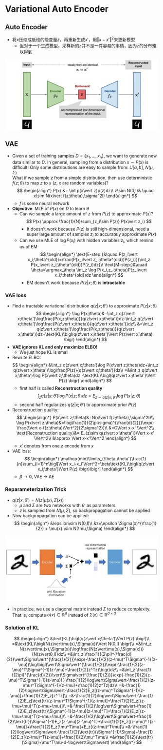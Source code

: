 # Variational Auto Encoder

## Auto Encoder

- 将$x$压缩成低维的隐变量$z$，再重新生成$x'$，用$\Vert x-x'\Vert^2$来更新模型
  - 但对于一个生成模型，采样新的$z$并不是一件容易的事情，因为$z$的分布难以得到

![AE](img/13-1.jpg)

## VAE

- Given a set of training samples $D=\{x_1,\dots,x_n\}$, we want to generate new data similar to $D$. In general, sampling from a distribution $x\sim P(x)$ is difficult! Only some distributions are easy to sample from: $U[a,b]$, $N(\mu,\Sigma)$  
  What if we sample $z$ from a simple distribution, then use deterministic $f(z;\theta)$ to map $z$ to $x$ ($z$, $x$ are random variables)?
    $$
        \begin{align*}
            P(x) &= \int p(x\vert z)p(z)dz\\
            z\sim N(0,I)& \quad x\sim N(x\vert f(z;\theta),\sigma^2I)
        \end{align*}
    $$
  - $f$ is some neural network
- **Objective**: MLE of $P(x)$ on $D$ to learn $\theta$
  - Can we sample a large amount of $z$ from $P(z)$ to approximate $P(x)$?  
    $$
        P(x) \approx \frac{1}{N}\sum_{z_i\sim P(z)} P(x\vert z_i)
    $$
    - It doesn't work because $P(z)$ is still high-dimensional, need a super large amount of samples $z_i$ to accurately approximate $P(x)$
  - Can we use MLE of $\log P(x_i)$ with hidden variables $z_i$, which remind us of EM
    $$
    \begin{align*}
        \text{E-step:}&\quad P(z_i\vert x_i;\theta^{old})=\frac{P(x_i\vert z_i;\theta^{old})P(z_i)}{\int_z P(x_i\vert z_i;\theta^{old})P(z_i)dz}\\
        \text{M-step:}&\quad \theta=\argmax_\theta \int_z \log P(x_i,z_i;\theta)P(z_i\vert x_i;\theta^{old})dz
    \end{align*}
    $$
    - EM doesn't work because $P(z\vert x;\theta)$ is **intractable**

### VAE loss

- Find a tractable variational distribution $q(z\vert x;\theta')$ to approximate $P(z\vert x;\theta)$
  $$
  \begin{align*}
    \log P(x;\theta)&=\int_z q(z\vert x;\theta')\log\frac{P(x,z;\theta)}{q(z\vert x;\theta')}dz-\int_z q(z\vert x;\theta')\log\frac{P(z\vert x;\theta)}{q(z\vert x;\theta')}dz\\
    &=\int_z q(z\vert x;\theta')\log\frac{P(x,z;\theta)}{q(z\vert x;\theta')}dz+\text{KL}\bigl(q(z\vert x;\theta')\Vert P(z\vert x;\theta) \bigr)
  \end{align*}
  $$
- **VAE ignores KL and only maximize ELBO!**
  - We just hope KL is small
- Rewrite ELBO:
  $$
    \begin{align*}
        &\int_z q(z\vert x;\theta')\log P(x\vert z;\theta)dz+\int_z q(z\vert x;\theta')\log\frac{P(z)}{q(z\vert x;\theta')}dz\\
        =&\int_z q(z\vert x;\theta')\log P(x\vert z;\theta)dz -\text{KL}\bigl(q(z\vert x;\theta')\Vert P(z) \bigr)
    \end{align*}
  $$
  - first half is called **Reconstruction quality**
    $$
    \int_z q(z\vert x;\theta')\log P(x\vert z;\theta)dz = E_{z\sim q(z\vert x;\theta')}\log P(x\vert z;\theta)
    $$
  - second half regularizes $q(z\vert x;\theta')$ to approximate prior $P(z)$
- Reconstruction quality:
  $$
    \begin{align*}
        P(x\vert z;\theta)&=N(x\vert f(z;\theta),\sigma^2I)\\
        \log P(x\vert z;\theta)&=\log\frac{1}{(2\pi\sigma)^{\frac{d}{2}}}\exp(-\frac{\Vert x-f(z;\theta)\Vert^2}{2\sigma^2})\\
        &=C\Vert x-x' \Vert^2\\
        \text{Reconstruction quality}&= E_{z\sim q(z\vert x;\theta')}\Vert x-x' \Vert^2\\
        &\approx \Vert x-x'\Vert^2
    \end{align*}
  $$
  - $x'$ denotes from one $z$ encode from $x$
- VAE loss:
  $$
    \begin{align*}
        \mathop{min}\limits_{\theta,\theta'}\frac{1}{n}\sum_{i=1}^n\bigl[\Vert x_i-x_i'\Vert^2+\beta\text{KL}\bigl(q(z\vert x_i;\theta')\Vert P(z) \bigr)\bigr]
    \end{align*}
  $$
  - $\beta\rightarrow 0$, VAE $\rightarrow$ AE

### Reparameterization Trick

- $q(z\vert x;\theta')=N(z\vert\mu(x),\Sigma(x))$
  - $\mu$ and $\Sigma$ are two networks with $\theta'$ as parameters
  - $z$ is sampled from $N(\mu,\Sigma)$, so backpropagation cannot be applied
- Now backpropagation can be applied:
  $$
    \begin{align*}
        &\epsilon\sim N(0,I)\\
        &z=\epsilon \Sigma(x)^{\frac{1}{2}} + \mu(x) \sim N(\mu,\Sigma)
    \end{align*}
  $$

![VAE](img/13-2.jpg)

- In practice, we use a diagonal matrix instead $\Sigma$ to reduce complexity. That is, compute $\sigma(x)\in\mathbb{R}^d$ instead of $\Sigma(x)\in\mathbb{R}^{d\times d}$

### Solution of KL

$$
\begin{align*}
    &\text{KL}\bigl(q(z\vert x;\theta')\Vert P(z) \bigr)\\
    =&\text{KL}\bigl(N(z\vert\mu(x),\Sigma(x))\Vert N(0,I) \bigr)\\
    =&\int_z N(z\vert\mu(x),\Sigma(x))\log\frac{N(z\vert\mu(x),\Sigma(x))}{N(z\vert0,I)}dz\\
    =&\int_z \frac{1}{(2\pi)^{\frac{d}{2}}\vert\Sigma\vert^{\frac{1}{2}}}\exp(-\frac{1}{2}(z-\mu)^T\Sigma^{-1}(z-\mu))\log\bigl(\vert\Sigma\vert^{\frac{1}{2}}\exp(-\frac{1}{2}(z-\mu)^T\Sigma^{-1}(z-\mu)+\frac{1}{2}z^Tz)\bigr)dz\\
    =&\int_z \frac{1}{(2\pi)^{\frac{d}{2}}\vert\Sigma\vert^{\frac{1}{2}}}\exp(-\frac{1}{2}(z-\mu)^T\Sigma^{-1}(z-\mu))(-\frac{1}{2}\log\vert\Sigma\vert-\frac{1}{2}(z-\mu)^T\Sigma^{-1}(z-\mu)+\frac{1}{2}z^Tz)dz\\
    =&-\frac{1}{2}\log\vert\Sigma\vert-\frac{1}{2}E_z[(z-\mu)^T\Sigma^{-1}(z-\mu)]+\frac{1}{2}E_z[z^Tz]\\
    =&-\frac{1}{2}\log\vert\Sigma\vert-\frac{1}{2}E_z[\text{tr}(z-\mu)^T\Sigma^{-1}(z-\mu)]+\frac{1}{2}E_z[(z-\mu+\mu)^T(z-\mu+\mu)]\\
    =&-\frac{1}{2}\log\vert\Sigma\vert-\frac{1}{2}E_z[\text{tr}\Sigma^{-1}(z-\mu)(z-\mu)^T]+\frac{1}{2}E_z[(z-\mu+\mu)^T(z-\mu+\mu)]\\
    =&-\frac{1}{2}\log\vert\Sigma\vert-\frac{1}{2}\text{tr}(\Sigma^{-1}E_z(z-\mu)(z-\mu)^T)+\frac{1}{2}E_z[(z-\mu)^T(z-\mu)]+\frac{1}{2}E_z[\mu^T\mu]+E_z[(z-\mu)^T\mu]\\
    =&-\frac{1}{2}\log\vert\Sigma\vert-\frac{1}{2}\text{tr}(\Sigma^{-1}\Sigma)+\frac{1}{2}E_z[(z-\mu)^T(z-\mu)]+\frac{1}{2}\mu^T\mu\\
    =&\frac{1}{2}(\text{tr}(\Sigma)+\mu^T\mu-d-\log\vert\Sigma\vert)
\end{align*}
$$
